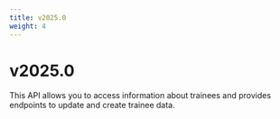 ```yaml
---
title: v2025.0
weight: 4
---
```


# v2025.0

This API allows you to access information about trainees and provides endpoints to update and create trainee data.
